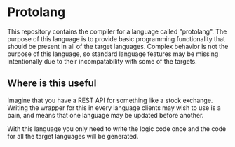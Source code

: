 # Protolang
This repository contains the compiler for a language called "protolang".
The purpose of this language is to provide basic programming functionality that
should be present in all of the target languages. Complex behavior is not
the purpose of this language, so standard language features may be
missing intentionally due to their incompatability with some of the targets.

## Where is this useful
Imagine that you have a REST API for something like a stock exchange.
Writing the wrapper for this in every language clients may wish to use
is a pain, and means that one language may be updated before another.

With this language you only need to write the logic code once and the code
for all the target languages will be generated.